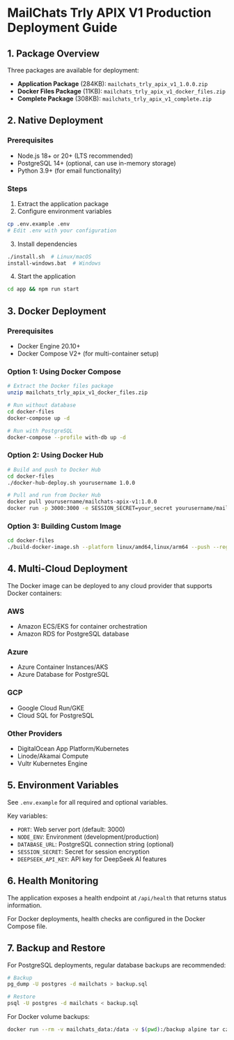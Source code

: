 # MailChats Trly APIX V1 Production Deployment Guide

## 1. Package Overview

Three packages are available for deployment:

- **Application Package** (284KB): `mailchats_trly_apix_v1_1.0.0.zip`
- **Docker Files Package** (11KB): `mailchats_trly_apix_v1_docker_files.zip`
- **Complete Package** (308KB): `mailchats_trly_apix_v1_complete.zip`

## 2. Native Deployment

### Prerequisites
- Node.js 18+ or 20+ (LTS recommended)
- PostgreSQL 14+ (optional, can use in-memory storage)
- Python 3.9+ (for email functionality)

### Steps
1. Extract the application package
2. Configure environment variables
```bash
cp .env.example .env
# Edit .env with your configuration
```
3. Install dependencies
```bash
./install.sh  # Linux/macOS
install-windows.bat  # Windows
```
4. Start the application
```bash
cd app && npm run start
```

## 3. Docker Deployment

### Prerequisites
- Docker Engine 20.10+
- Docker Compose V2+ (for multi-container setup)

### Option 1: Using Docker Compose
```bash
# Extract the Docker files package
unzip mailchats_trly_apix_v1_docker_files.zip

# Run without database
cd docker-files
docker-compose up -d

# Run with PostgreSQL
docker-compose --profile with-db up -d
```

### Option 2: Using Docker Hub
```bash
# Build and push to Docker Hub
cd docker-files
./docker-hub-deploy.sh yourusername 1.0.0

# Pull and run from Docker Hub
docker pull yourusername/mailchats-apix-v1:1.0.0
docker run -p 3000:3000 -e SESSION_SECRET=your_secret yourusername/mailchats-apix-v1:1.0.0
```

### Option 3: Building Custom Image
```bash
cd docker-files
./build-docker-image.sh --platform linux/amd64,linux/arm64 --push --registry yourusername
```

## 4. Multi-Cloud Deployment

The Docker image can be deployed to any cloud provider that supports Docker containers:

### AWS
- Amazon ECS/EKS for container orchestration
- Amazon RDS for PostgreSQL database

### Azure
- Azure Container Instances/AKS
- Azure Database for PostgreSQL

### GCP
- Google Cloud Run/GKE
- Cloud SQL for PostgreSQL

### Other Providers
- DigitalOcean App Platform/Kubernetes
- Linode/Akamai Compute
- Vultr Kubernetes Engine

## 5. Environment Variables

See `.env.example` for all required and optional variables.

Key variables:
- `PORT`: Web server port (default: 3000)
- `NODE_ENV`: Environment (development/production)
- `DATABASE_URL`: PostgreSQL connection string (optional)
- `SESSION_SECRET`: Secret for session encryption
- `DEEPSEEK_API_KEY`: API key for DeepSeek AI features

## 6. Health Monitoring

The application exposes a health endpoint at `/api/health` that returns status information.

For Docker deployments, health checks are configured in the Docker Compose file.

## 7. Backup and Restore

For PostgreSQL deployments, regular database backups are recommended:

```bash
# Backup
pg_dump -U postgres -d mailchats > backup.sql

# Restore
psql -U postgres -d mailchats < backup.sql
```

For Docker volume backups:
```bash
docker run --rm -v mailchats_data:/data -v $(pwd):/backup alpine tar czf /backup/data-backup.tar.gz /data
```
